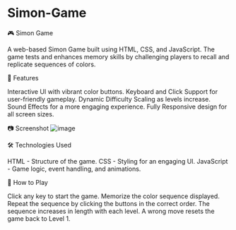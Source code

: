 # Simon-Game
🎮 Simon Game

A web-based Simon Game built using HTML, CSS, and JavaScript. The game tests and enhances memory skills by challenging players to recall and replicate sequences of colors.

🚀 Features

Interactive UI with vibrant color buttons.
Keyboard and Click Support for user-friendly gameplay.
Dynamic Difficulty Scaling as levels increase.
Sound Effects for a more engaging experience.
Fully Responsive design for all screen sizes.

📷 Screenshot
![image](https://github.com/user-attachments/assets/f324b9e6-dade-4608-aac7-3be6945c870e)


🛠️ Technologies Used

HTML - Structure of the game.
CSS - Styling for an engaging UI.
JavaScript - Game logic, event handling, and animations.

🏁 How to Play

Click any key to start the game.
Memorize the color sequence displayed.
Repeat the sequence by clicking the buttons in the correct order.
The sequence increases in length with each level.
A wrong move resets the game back to Level 1.

